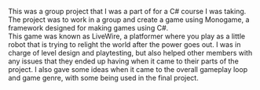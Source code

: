 This was a group project that I was a part of for a C# course I was taking. The project was to work
in a group and create a game using Monogame, a framework designed for making games using C#.  
This game was known as LiveWire, a platformer where you play as a little robot that is trying to 
relight the world after the power goes out.  I was in charge of level design and playtesting, 
but also helped other members with any issues that they ended up having when it came to their parts of 
the project.  I also gave some ideas when it came to the overall gameplay loop and game genre, with 
some being used in the final project.
